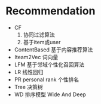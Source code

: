 #  Recommendation 
  
- CF      
     1) 协同过滤算法   
     2) 基于item或user
- ContentBased  基于内容推荐算法
- Iteam2Vec     词向量
- LFM      基于邻域个性化召回算法
- LR            线性回归
- PR personal rank  个性排名
- Tree  决策树
- WD    排序模型    Wide And Deep
